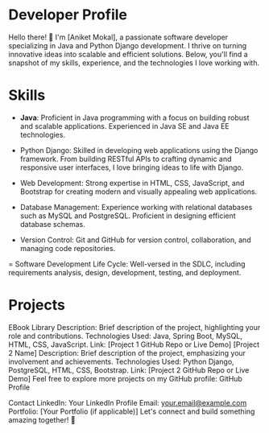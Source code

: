 # Developer Profile
Hello there! 👋 I'm [Aniket Mokal], a passionate software developer specializing in Java and Python Django development. I thrive on turning innovative ideas into scalable and efficient solutions. Below, you'll find a snapshot of my skills, experience, and the technologies I love working with.

# Skills
- **Java**: Proficient in Java programming with a focus on building robust and scalable applications. Experienced in Java SE and Java EE technologies.

- Python Django: Skilled in developing web applications using the Django framework. From building RESTful APIs to crafting dynamic and responsive user interfaces, I love bringing ideas to life with Django.

- Web Development: Strong expertise in HTML, CSS, JavaScript, and Bootstrap for creating modern and visually appealing web applications.

- Database Management: Experience working with relational databases such as MySQL and PostgreSQL. Proficient in designing efficient database schemas.

- Version Control: Git and GitHub for version control, collaboration, and managing code repositories.

= Software Development Life Cycle: Well-versed in the SDLC, including requirements analysis, design, development, testing, and deployment.

# Projects
EBook Library
Description: Brief description of the project, highlighting your role and contributions.
Technologies Used: Java, Spring Boot, MySQL, HTML, CSS, JavaScript.
Link: [Project 1 GitHub Repo or Live Demo]
[Project 2 Name]
Description: Brief description of the project, emphasizing your involvement and achievements.
Technologies Used: Python Django, PostgreSQL, HTML, CSS, Bootstrap.
Link: [Project 2 GitHub Repo or Live Demo]
Feel free to explore more projects on my GitHub profile: GitHub Profile

Contact
LinkedIn: Your LinkedIn Profile
Email: your.email@example.com
Portfolio: [Your Portfolio (if applicable)]
Let's connect and build something amazing together! 🚀
